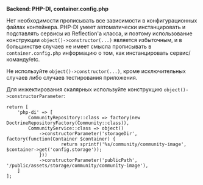 **Backend: PHP-DI, container.config.php**

Нет необходимости прописывать все зависимости в конфигурационных файлах контейнера. PHP-DI умеет автоматически 
инстанцировать и подставлять сервисы из Reflection'а класса, и поэтому использование конструкции `object()->constructor(...)`
является избыточным, и в большинстве случаев не имеет смысла прописывать в `container.config.php` информацию о том,
как инстанцировать сервис/команду/etc.

Не используйте `object()->constructor(...)`, кроме исключительных случаев либо случаев тестирования приложения.

Для инжектирования скалярных используйте конструкцию `object()->constructorParameter`:

```
return [
    'php-di' => [
        CommunityRepository::class => factory(new DoctrineRepositoryFactory(Community::class)),
        CommunityService::class => object()
            ->constructorParameter('storageDir', factory(function(Container $container) {
                    return sprintf('%s/community/community-image', $container->get('config.storage'));
            }))
            ->constructorParameter('publicPath', '/public/assets/storage/community/community-image'),
    ]
];
```